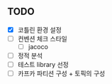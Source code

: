 ## TODO
- [x] 코틀린 환경 설정
- [ ] 컨벤션 체크 스타일 
  - [ ] jacoco
- [ ] 정적 분석
- [ ] 테스트 library 선정
- [ ] 카프카 파티션 구성 + 토픽의 구성
